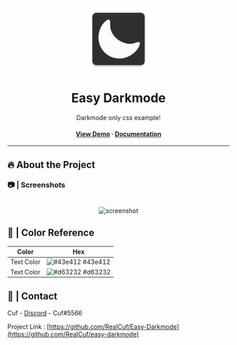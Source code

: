 <div align="center">

  <img src="css/logo.png" alt="logo" width="150" height="auto" />
  <h1>Easy Darkmode</h1>

  <p>
    Darkmode only css example! 
  </p>

  <h4>
    <a href="https://s6.uplod.ir/i/01093/p5oxh28z8r2u.jpg">View Demo</a>
  <span> · </span>
    <a href="https://github.com/realcuf/easy-darkmode">Documentation</a>
  </a>
  </h4>
</div>

<hr>

<!-- About the Project -->
## :fire: About the Project


<!-- Screenshots -->
### :camera: | Screenshots

<br>

<div align="center"> 
  <img src="https://s6.uplod.ir/i/01093/p5oxh28z8r2u.jpg" alt="screenshot" width="700" height="auto"/>
</div>

<!-- Color Reference -->
## :art: | Color Reference

| Color             | Hex                                                                |
| ----------------- | ------------------------------------------------------------------ |
| Text Color | ![#43e412](https://via.placeholder.com/10/43e412?text=+) #43e412 |
| Text Color | ![#d63232](https://via.placeholder.com/10/d63232?text=+) #d63232 |

<!-- Contact -->
## :handshake: | Contact

Cuf - [Discord](http://discordapp.com/users/767770096319201290) - Cuf#5566

Project Link : [https://github.com/RealCuf/Easy-Darkmode](https://github.com/RealCuf/easy-darkmode)
